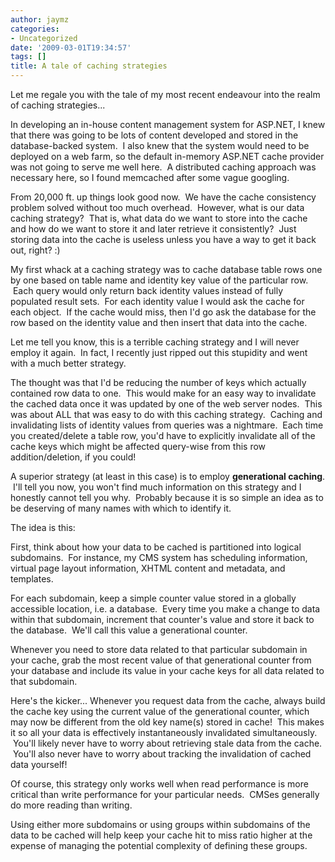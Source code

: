 ```yaml
---
author: jaymz
categories:
- Uncategorized
date: '2009-03-01T19:34:57'
tags: []
title: A tale of caching strategies
---
```

Let me regale you with the tale of my most recent endeavour into the realm of caching strategies...

In developing an in-house content management system for ASP.NET, I knew that there was going to be lots of content developed and stored in the database-backed system.  I also knew that the system would need to be deployed on a web farm, so the default in-memory ASP.NET cache provider was not going to serve me well here.  A distributed caching approach was necessary here, so I found memcached after some vague googling.

From 20,000 ft. up things look good now.  We have the cache consistency problem solved without too much overhead.  However, what is our data caching strategy?  That is, what data do we want to store into the cache and how do we want to store it and later retrieve it consistently?  Just storing data into the cache is useless unless you have a way to get it back out, right? :)

My first whack at a caching strategy was to cache database table rows one by one based on table name and identity key value of the particular row.  Each query would only return back identity values instead of fully populated result sets.  For each identity value I would ask the cache for each object.  If the cache would miss, then I'd go ask the database for the row based on the identity value and then insert that data into the cache.

Let me tell you know, this is a terrible caching strategy and I will never employ it again.  In fact, I recently just ripped out this stupidity and went with a much better strategy.

The thought was that I'd be reducing the number of keys which actually contained row data to one.  This would make for an easy way to invalidate the cached data once it was updated by one of the web server nodes.  This was about ALL that was easy to do with this caching strategy.  Caching and invalidating lists of identity values from queries was a nightmare.  Each time you created/delete a table row, you'd have to explicitly invalidate all of the cache keys which might be affected query-wise from this row addition/deletion, if you could!

A superior strategy (at least in this case) is to employ <strong>generational caching</strong>.  I'll tell you now, you won't find much information on this strategy and I honestly cannot tell you why.  Probably because it is so simple an idea as to be deserving of many names with which to identify it.

The idea is this:

First, think about how your data to be cached is partitioned into logical subdomains.  For instance, my CMS system has scheduling information, virtual page layout information, XHTML content and metadata, and templates.

For each subdomain, keep a simple counter value stored in a globally accessible location, i.e. a database.  Every time you make a change to data within that subdomain, increment that counter's value and store it back to the database.  We'll call this value a generational counter.

Whenever you need to store data related to that particular subdomain in your cache, grab the most recent value of that generational counter from your database and include its value in your cache keys for all data related to that subdomain.

Here's the kicker... Whenever you request data from the cache, always build the cache key using the current value of the generational counter, which may now be different from the old key name(s) stored in cache!  This makes it so all your data is effectively instantaneously invalidated simultaneously.  You'll likely never have to worry about retrieving stale data from the cache.  You'll also never have to worry about tracking the invalidation of cached data yourself!

Of course, this strategy only works well when read performance is more critical than write performance for your particular needs.  CMSes generally do more reading than writing.

Using either more subdomains or using groups within subdomains of the data to be cached will help keep your cache hit to miss ratio higher at the expense of managing the potential complexity of defining these groups.